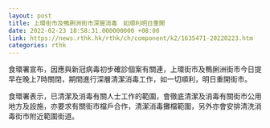 ```yaml
---
layout: post
title: 上環街市及鴨脷洲街市深層消毒　如順利明日重開
date: 2022-02-23 18:58:31.000000000 +08:00
link: https://news.rthk.hk/rthk/ch/component/k2/1635471-20220223.htm
categories: rthk
---
```


食環署宣布，因應與新冠病毒初步確診個案有關連，上環街市及鴨脷洲街市今日提早在晚上7時關閉，期間進行深層清潔消毒工作，如一切順利，明日重開街市。

食環署表示，已清潔及消毒有關人士工作的範圍，會徹底清潔及消毒有關街巿公用地方及設施，亦要求有關街巿檔戶合作，清潔消毒攤檔範圍，另外亦會安排清洗消毒街巿附近範圍街道。
